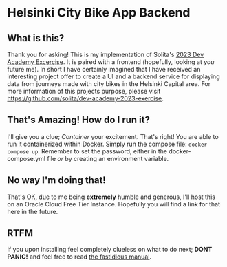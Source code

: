 # Helsinki City Bike App Backend
## What is this?
Thank you for asking! This is my implementation of Solita's
[2023 Dev Academy Excercise](https://github.com/solita/dev-academy-2023-exercise).
It is paired with a frontend (hopefully, looking at *you* future me). In short 
I have certainly imagined that I have received an interesting
project offer to create a UI and a backend service for displaying
data from journeys made with city bikes in the Helsinki Capital area. For more
information of this projects purpose, please visit <https://github.com/solita/dev-academy-2023-exercise>.

## That's Amazing! How do I run it?
I'll give you a clue; *Container* your excitement. That's right! You are able to run it
containerized within Docker. Simply run the compose file:
`docker compose up`. Remember to set the password, either in the docker-compose.yml file *or* 
by creating an environment variable.

## No way I'm doing that!
That's OK, due to me being **extremely** humble and generous, I'll host this on an Oracle Cloud Free Tier Instance.
Hopefully you will find a link for that here in the future. 

## RTFM
If you upon installing feel completely clueless on what to do next; **DONT PANIC!** 
and feel free to read [the fastidious manual]().
